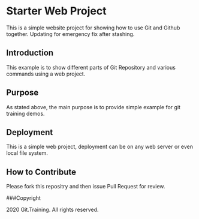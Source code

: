 # Starter Web Project 

This is a simple website project for showing how to use Git and Github together.
Updating for emergency fix after stashing. 

## Introduction

This example is to show different parts
of Git Repository and various commands
using a web project. 

## Purpose

As stated above, the main purpose is to
provide simple example for git training
demos.

## Deployment

This is a simple web project, deployment
can be on any web server or even local
file system.

## How to Contribute

Please fork this repositry and then issue Pull Request for review.

###Copyright

2020 Git.Training. All rights reserved.


